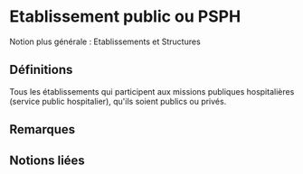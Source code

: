 # Etablissement public ou PSPH 
<!-- SPDX-License-Identifier: MPL-2.0 -->

Notion plus générale : Etablissements et Structures

## Définitions

Tous les établissements qui participent aux missions publiques hospitalières (service public hospitalier), qu'ils soient publics ou privés.

## Remarques

## Notions liées

